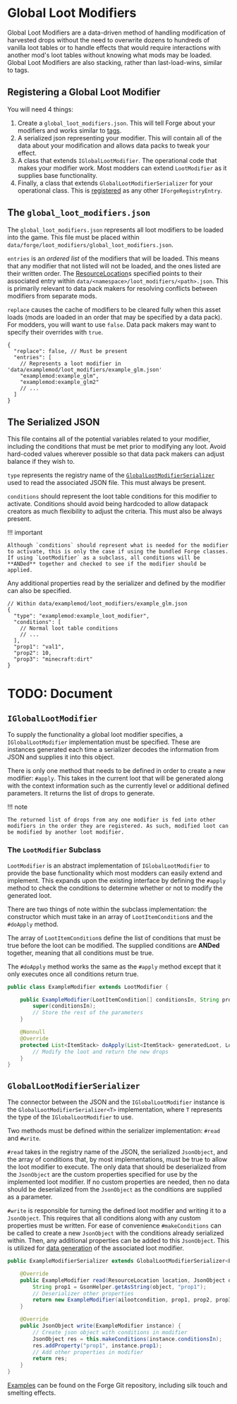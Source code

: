 Global Loot Modifiers
===========

Global Loot Modifiers are a data-driven method of handling modification of harvested drops without the need to overwrite dozens to hundreds of vanilla loot tables or to handle effects that would require interactions with another mod's loot tables without knowing what mods may be loaded. Global Loot Modifiers are also stacking, rather than last-load-wins, similar to tags.

Registering a Global Loot Modifier
-------------------------------

You will need 4 things:
1. Create a `global_loot_modifiers.json`.
    This will tell Forge about your modifiers and works similar to [tags].
2. A serialized json representing your modifier.
    This will contain all of the data about your modification and allows data packs to tweak your effect.
3. A class that extends `IGlobalLootModifier`.
    The operational code that makes your modifier work. Most modders can extend `LootModifier` as it supplies base functionality.
4. Finally, a class that extends `GlobalLootModifierSerializer` for your operational class.
    This is [registered] as any other `IForgeRegistryEntry`.

The `global_loot_modifiers.json`
-------------------------------

The `global_loot_modifiers.json` represents all loot modifiers to be loaded into the game. This file must be placed within `data/forge/loot_modifiers/global_loot_modifiers.json`.

`entries` is an *ordered list* of the modifiers that will be loaded. This means that any modifier that not listed will not be loaded, and the ones listed are their written order. The [ResourceLocation][resloc]s specified points to their associated entry within `data/<namespace>/loot_modifiers/<path>.json`. This is primarily relevant to data pack makers for resolving conflicts between modifiers from separate mods.

`replace` causes the cache of modifiers to be cleared fully when this asset loads (mods are loaded in an order that may be specified by a data pack). For modders, you will want to use `false`. Data pack makers may want to specify their overrides with `true`.

```json5
{
  "replace": false, // Must be present
  "entries": [
    // Represents a loot modifier in 'data/examplemod/loot_modifiers/example_glm.json'
    "examplemod:example_glm",
    "examplemod:example_glm2"
    // ...
  ]
}
```

The Serialized JSON
-------------------------------

This file contains all of the potential variables related to your modifier, including the conditions that must be met prior to modifying any loot. Avoid hard-coded values wherever possible so that data pack makers can adjust balance if they wish to.

`type` represents the registry name of the [`GlobalLootModifierSerializer`][serializer] used to read the associated JSON file. This must always be present.

`conditions` should represent the loot table conditions for this modifier to activate. Conditions should avoid being hardcoded to allow datapack creators as much flexibility to adjust the criteria. This must also be always present.

!!! important

    Although `conditions` should represent what is needed for the modifier to activate, this is only the case if using the bundled Forge classes. If using `LootModifier` as a subclass, all conditions will be **ANDed** together and checked to see if the modifier should be applied.

Any additional properties read by the serializer and defined by the modifier can also be specified.

```json5
// Within data/examplemod/loot_modifiers/example_glm.json
{
  "type": "examplemod:example_loot_modifier",
  "conditions": [
    // Normal loot table conditions
    // ...
  ],
  "prop1": "val1",
  "prop2": 10,
  "prop3": "minecraft:dirt"
}
```

# TODO: Document

`IGlobalLootModifier`
---------------------

To supply the functionality a global loot modifier specifies, a `IGlobalLootModifier` implementation must be specified. These are instances generated each time a serializer decodes the information from JSON and supplies it into this object.

There is only one method that needs to be defined in order to create a new modifier: `#apply`. This takes in the current loot that will be generated along with the context information such as the currently level or additional defined parameters. It returns the list of drops to generate.

!!! note

    The returned list of drops from any one modifier is fed into other modifiers in the order they are registered. As such, modified loot can be modified by another loot modifier.

### The `LootModifier` Subclass

`LootModifier` is an abstract implementation of `IGlobalLootModifier` to provide the base functionality which most modders can easily extend and implement. This expands upon the existing interface by defining the `#apply` method to check the conditions to determine whether or not to modify the generated loot.

There are two things of note within the subclass implementation: the constructor which must take in an array of `LootItemCondition`s and the `#doApply` method.

The array of `LootItemCondition`s define the list of conditions that must be true before the loot can be modified. The supplied conditions are **ANDed** together, meaning that all conditions must be true.

The `#doApply` method works the same as the `#apply` method except that it only executes once all conditions return true.

```java
public class ExampleModifier extends LootModifier {

    public ExampleModifier(LootItemCondition[] conditionsIn, String prop1, int prop2, Item prop3) {
        super(conditionsIn);
        // Store the rest of the parameters
    }

    @Nonnull
    @Override
    protected List<ItemStack> doApply(List<ItemStack> generatedLoot, LootContext context) {
        // Modify the loot and return the new drops
    }
}
```

`GlobalLootModifierSerializer`
------------------------------

The connector between the JSON and the `IGlobalLootModifier` instance is the `GlobalLootModifierSerializer<T>` implementation, where `T` represents the type of the `IGlobalLootModifier` to use.

Two methods must be defined within the serializer implementation: `#read` and `#write`.

`#read` takes in the registry name of the JSON, the serialized `JsonObject`, and the array of conditions that, by most implementations, must be true to allow the loot modifier to execute. The only data that should be deserialized from the `JsonObject` are the custom properties specified for use by the implemented loot modifier. If no custom properties are needed, then no data should be deserialized from the `JsonObject` as the conditions are supplied as a parameter.

`#write` is responsible for turning the defined loot modifier and writing it to a `JsonObject`. This requires that all conditions along with any custom properties must be written. For ease of convenience `#makeConditions` can be called to create a new `JsonObject` with the conditions already serialized within. Then, any additional properties can be added to this `JsonObject`. This is utilized for [data generation][datagen] of the associated loot modifier.

```java
public ExampleModifierSerializer extends GlobalLootModifierSerializer<ExampleModifier> {

    @Override
    public ExampleModifier read(ResourceLocation location, JsonObject object, LootItemCondition[] ailootcondition) {
        String prop1 = GsonHelper.getAsString(object, "prop1");
        // Deserializer other properties
        return new ExampleModifier(ailootcondition, prop1, prop2, prop3);
    }

    @Override
    public JsonObject write(ExampleModifier instance) {
        // Create json object with conditions in modifier
        JsonObject res = this.makeConditions(instance.conditionsIn);
        res.addProperty("prop1", instance.prop1);
        // Add other properties in modifier
        return res;
    }
}

```

[Examples][examples] can be found on the Forge Git repository, including silk touch and smelting effects.

[tags]: ../utilities/tags.md
[resloc]: ../concepts/resources.md#ResourceLocation
[serializer]: #globallootmodifierserializer
[registered]: ../concepts/registries.md#registering-things
[datagen]: ../datagen/intro.md
[examples]: https://github.com/MinecraftForge/MinecraftForge/blob/1.18.x/src/test/java/net/minecraftforge/debug/gameplay/loot/GlobalLootModifiersTest.java
